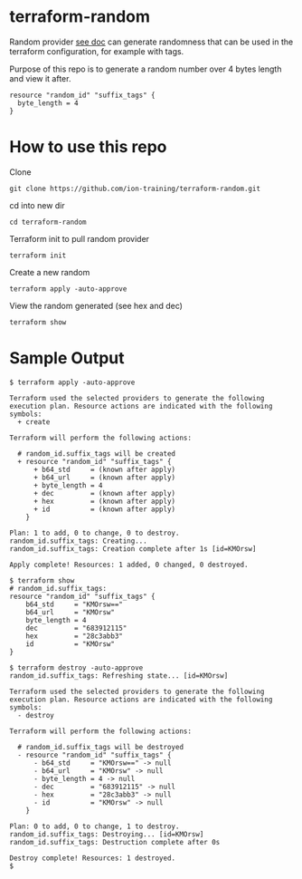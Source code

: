 # terraform-random
Random provider [see doc](https://registry.terraform.io/providers/hashicorp/random/latest/docs) can generate randomness that can be used in the terraform configuration, for example with tags.

Purpose of this repo is to generate a random number over 4 bytes length and view it after.
```
resource "random_id" "suffix_tags" {
  byte_length = 4
}
```

# How to use this repo
Clone
```
git clone https://github.com/ion-training/terraform-random.git
```

cd into new dir
```
cd terraform-random
```

Terraform init to pull random provider
```
terraform init
```

Create a new random
```
terraform apply -auto-approve
```

View the random generated (see hex and dec)
```
terraform show
```

# Sample Output
```
$ terraform apply -auto-approve

Terraform used the selected providers to generate the following execution plan. Resource actions are indicated with the following symbols:
  + create

Terraform will perform the following actions:

  # random_id.suffix_tags will be created
  + resource "random_id" "suffix_tags" {
      + b64_std     = (known after apply)
      + b64_url     = (known after apply)
      + byte_length = 4
      + dec         = (known after apply)
      + hex         = (known after apply)
      + id          = (known after apply)
    }

Plan: 1 to add, 0 to change, 0 to destroy.
random_id.suffix_tags: Creating...
random_id.suffix_tags: Creation complete after 1s [id=KMOrsw]

Apply complete! Resources: 1 added, 0 changed, 0 destroyed.
```

```
$ terraform show
# random_id.suffix_tags:
resource "random_id" "suffix_tags" {
    b64_std     = "KMOrsw=="
    b64_url     = "KMOrsw"
    byte_length = 4
    dec         = "683912115"
    hex         = "28c3abb3"
    id          = "KMOrsw"
}
```

```
$ terraform destroy -auto-approve
random_id.suffix_tags: Refreshing state... [id=KMOrsw]

Terraform used the selected providers to generate the following execution plan. Resource actions are indicated with the following symbols:
  - destroy

Terraform will perform the following actions:

  # random_id.suffix_tags will be destroyed
  - resource "random_id" "suffix_tags" {
      - b64_std     = "KMOrsw==" -> null
      - b64_url     = "KMOrsw" -> null
      - byte_length = 4 -> null
      - dec         = "683912115" -> null
      - hex         = "28c3abb3" -> null
      - id          = "KMOrsw" -> null
    }

Plan: 0 to add, 0 to change, 1 to destroy.
random_id.suffix_tags: Destroying... [id=KMOrsw]
random_id.suffix_tags: Destruction complete after 0s

Destroy complete! Resources: 1 destroyed.
$
```
